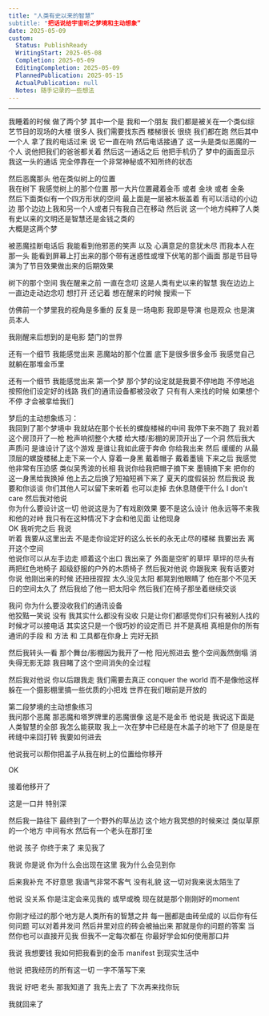 ```yaml
---
title: "人类有史以来的智慧”
subtitle: "把话说给宇宙听之梦境和主动想象”
date: 2025-05-09
custom:
  Status: PublishReady
  WritingStart: 2025-05-08
  Completion: 2025-05-09
  EditingCompletion: 2025-05-09
  PlannedPublication: 2025-05-15
  ActualPublication: null
  Notes: 随手记录的一些想法
---  
```

---  
我睡着的时候 做了两个梦 其中一个是 我和一个朋友 我们都是被关在一个类似综艺节目的现场的大楼 很多人 我们需要找东西 楼梯很长 很绕 我们都在跑 然后其中一个人 拿了我的电话过来 说  它一直在响 然后电话接通了 这一头是类似恶魔的一个人 说他把我们的爸爸都关着 然后这一通话之后 他把手机仍了 梦中的画面显示 我这一头的通话 完全停靠在一个非常神秘或不知所终的状态   

然后恶魔那头 他在类似树上的位置   
我在树下 我感觉树上的那个位置 那一大片位置藏着金币 或者 金块 或者 金条   
然后下面类似有一个四方形状的空间 最上面是一层被木板盖着 有可以活动的小边边 那个边边上我和另一个人或者只有我自己在移动 然后说 这一个地方纯粹了人类有史以来的文明还是智慧还是金钱之类的  
大概是这两个梦  

被恶魔挂断电话后 我能看到他邪恶的笑声 以及 心满意足的意犹未尽 而我本人在那一头 能看到屏幕上打出来的那个带有迷惑性或埋下伏笔的那个画面 那是节目导演为了节目效果做出来的后期效果  

树下的那个空间 我在醒来之前 一直在念叨 这是人类有史以来的智慧 我在边边上一直边走动边念叨 想打开 还记着 想在醒来的时候 搜索一下  

仿佛前一个梦里我的视角是多重的 反复是一场电影 我即是导演 也是观众 也是演员本人  


我刚醒来后想到的是电影 楚门的世界  

还有一个细节 我能感觉出来 恶魔站的那个位置 底下是很多很多金币 我感觉自己就躺在那堆金币里   

还有一个细节 我能感觉出来 第一个梦 那个梦的设定就是我要不停地跑 不停地追 按照他们设定好的线路 我们的通讯设备都被没收了 只有有人来找的时候 如果想个不停 才会被拿给我们   

梦后的主动想象练习：  
我回到了那个梦境中 我就站在那个长长的螺旋楼梯的中间 我停下来不跑了 我对着这个房顶开了一枪 枪声响彻整个大楼 给大楼/影棚的房顶开出了一个洞 然后我大声质问 是谁设计了这个游戏 是谁让我如此疲于奔命 你给我出来 然后 缓缓的 从最顶层的螺旋楼梯上走下来一个人 穿着一身黑 戴着帽子 戴着墨镜 下来之后 我感觉他非常有压迫感 类似吴秀波的长相 我说你给我把帽子摘下来 墨镜摘下来 把你的这一身黑给我换掉 他上去之后换了短袖短裤下来了 夏天的度假装扮 然后我说 我要和你谈谈 你们其他人可以留下来听着 也可以走掉 去休息随便干什么 I don't care 然后我对他说  
你为什么要设计这一切 他说这是为了有戏剧效果 要不是这么设计 他永远等不来我和他的对峙 我只有在这种情况下才会和他见面 让他现身  
OK 我听完之后 我说  
 听着 我要从这里出去 不是走你设定好的这么长长的永无止尽的楼梯 我要出去 离开这个空间   
他说你可以从左手边走 顺着这个出口 我出来了 外面是空旷的草坪 草坪的尽头有两把红色地椅子 超级舒服的户外的木质椅子 然后我对他说 你跟我来 我有话要对你说 他刚出来的时候 还扭扭捏捏 太久没见太阳 都晃到他眼睛了 他在那个不见天日的空间太久了 然后我给了他一把太阳伞 然后我们在椅子那坐着继续交谈  

我问 你为什么要没收我们的通讯设备  
他狡黠一笑说 没有 我其实什么都没有没收 只是让你们都感觉你们只有被别人找的时候才可以接电话 其实这只是一个很巧妙的设定而已 并不是真相 真相是你的所有通讯的手段 和 方法 和 工具都在你身上 完好无损  

然后我转头一看 那个舞台/影棚因为我开了一枪 阳光照进去 整个空间轰然倒塌 消失得无影无踪 我目睹了这个空间消失的全过程  

然后我对他说 你以后跟我走 我们需要去真正 conquer the world 而不是像他这样躲在一个摄影棚里搞一些优质的小把戏 世界在我们眼前是开放的   

第二段梦境的主动想象练习  
我问那个恶魔 那恶魔和塔罗牌里的恶魔很像 这是不是金币 他说是 我说这下面是人类智慧的全部 我怎么能获取 我上一次在梦中已经是在木盖子的地下了 但是是在砖缝中来回打转 我要如何进去   

他说我可以帮你把盖子从我在树上的位置给你移开  

OK   

接着他移开了  

这是一口井 特别深  

然后我一路往下 最终到了一个野外的草丛边 这个地方我冥想的时候来过 类似草原的一个地方 中间有水 然后有一个老头在那打坐  

他说 孩子 你终于来了 来见我了  

我说 你是说 你为什么会出现在这里 我为什么会见到你  

后来我补充 不好意思 我语气非常不客气 没有礼貌 这一切对我来说太陌生了   

他说 没关系 你是注定会来见我的 或早或晚 现在就是那个刚刚好的moment  

你刚才经过的那个地方是人类所有的智慧之井 每一圈都是由砖垒成的 以后你有任何问题 可以对着井发问 然后井里对应的砖会被抽出来 那就是你的问题的答案 当然你也可以直接开见我 但我不一定每次都在 你最好学会如何使用那口井   

我说 我想要钱 我如何把我看到的金币 manifest 到现实生活中   

他说 把我经历的所有这一切 一字不落写下来   

我说 好吧 老头 那我知道了 我先上去了 下次再来找你玩  

我就回来了  